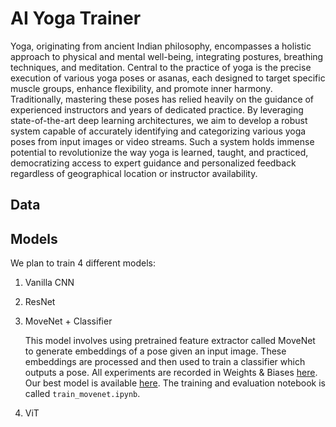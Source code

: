 # AI Yoga Trainer

Yoga, originating from ancient Indian philosophy, encompasses a holistic approach to physical and mental well-being, integrating postures, breathing techniques, and meditation. Central to the practice of yoga is the precise execution of various yoga poses or asanas, each designed to target specific muscle groups, enhance flexibility, and promote inner harmony. Traditionally, mastering these poses has relied heavily on the guidance of experienced instructors and years of dedicated practice. By leveraging state-of-the-art deep learning architectures, we aim to develop a robust system capable of accurately identifying and categorizing various yoga poses from input images or video streams. Such a system holds immense potential to revolutionize the way yoga is learned, taught, and practiced, democratizing access to expert guidance and personalized feedback regardless of geographical location or instructor availability.

## Data



## Models

We plan to train 4 different models:

1. Vanilla CNN
2. ResNet
3. MoveNet + Classifier
    
    This model involves using pretrained feature extractor called MoveNet to generate embeddings of a pose given an input image. These embeddings are processed and then used to train a classifier which outputs a pose. All experiments are recorded in Weights & Biases [here](https://wandb.ai/aml-experiments/movenet-yoga-classifier/reports/MoveNet-Classifier-Experiments--Vmlldzo3NTU3MTM4?accessToken=c3vqmq0hve1f2iev2344e1lk6tczwe5uqrjhawu0bsr305wnmm04rjix3xrwchua). Our best model is available [here](https://drive.google.com/file/d/133Mx1-G-tNZehncoFqFWVaot6wJcl-PB/view?usp=sharing). The training and evaluation notebook is called `train_movenet.ipynb`.

4. ViT